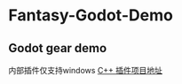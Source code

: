 # Fantasy-Godot-Demo

## Godot gear demo 
内部插件仅支持windows [C++ 插件项目地址](https://github.com/fantasywoc/godot_GearWheel_extension)
